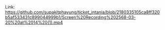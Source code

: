 Link: https://github.com/supakitphayung/ticket_intania/blob/2180335105ca8ff320b5af533431c899044999b1/Screen%20Recording%202568-03-20%20at%2014%20(1).mp4